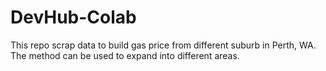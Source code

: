 # DevHub-Colab
This repo scrap data to build gas price from different suburb in Perth, WA.
The method can be used to expand into different areas.
